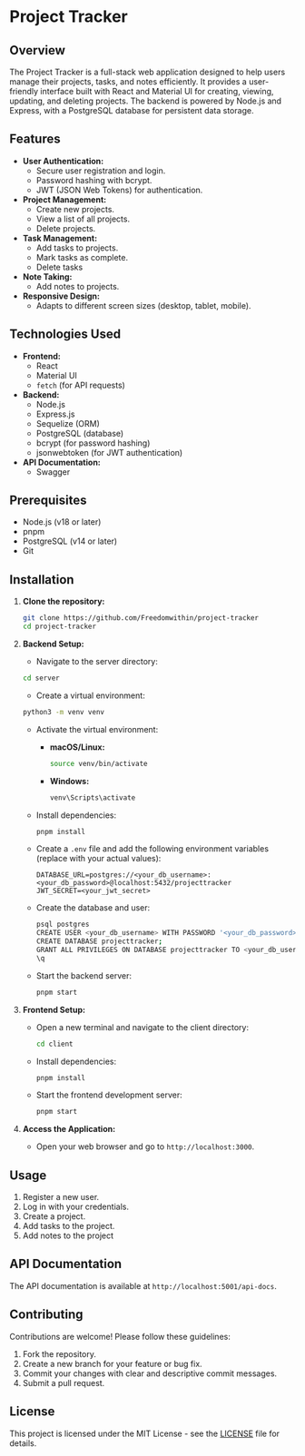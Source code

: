 # Project Tracker

## Overview

The Project Tracker is a full-stack web application designed to help users manage their projects, tasks, and notes efficiently. It provides a user-friendly interface built with React and Material UI for creating, viewing, updating, and deleting projects. The backend is powered by Node.js and Express, with a PostgreSQL database for persistent data storage.

## Features

*   **User Authentication:**
    *   Secure user registration and login.
    *   Password hashing with bcrypt.
    *   JWT (JSON Web Tokens) for authentication.
*   **Project Management:**
    *   Create new projects.
    *   View a list of all projects.
    *   Delete projects.
*   **Task Management:**
    *   Add tasks to projects.
    *   Mark tasks as complete.
    *   Delete tasks
*   **Note Taking:**
    *   Add notes to projects.
*   **Responsive Design:**
    *   Adapts to different screen sizes (desktop, tablet, mobile).

## Technologies Used

*   **Frontend:**
    *   React
    *   Material UI
    *   `fetch` (for API requests)
*   **Backend:**
    *   Node.js
    *   Express.js
    *   Sequelize (ORM)
    *   PostgreSQL (database)
    *   bcrypt (for password hashing)
    *   jsonwebtoken (for JWT authentication)
*   **API Documentation:**
    *   Swagger

## Prerequisites

*   Node.js (v18 or later)
*   pnpm
*   PostgreSQL (v14 or later)
*   Git

## Installation

1.  **Clone the repository:**

    ```bash
    git clone https://github.com/Freedomwithin/project-tracker
    cd project-tracker
    ```

2.  **Backend Setup:**

    *   Navigate to the server directory:

    ```bash
    cd server
    ```

    *   Create a virtual environment:

    ```bash
    python3 -m venv venv
    ```

    *   Activate the virtual environment:
        *   **macOS/Linux:**

            ```bash
            source venv/bin/activate
            ```

        *   **Windows:**

            ```bash
            venv\Scripts\activate
            ```

    *   Install dependencies:

        ```bash
        pnpm install
        ```

    *   Create a `.env` file and add the following environment variables (replace with your actual values):

        ```
        DATABASE_URL=postgres://<your_db_username>:<your_db_password>@localhost:5432/projecttracker
        JWT_SECRET=<your_jwt_secret>
        ```

    *   Create the database and user:

        ```bash
        psql postgres
        CREATE USER <your_db_username> WITH PASSWORD '<your_db_password>';
        CREATE DATABASE projecttracker;
        GRANT ALL PRIVILEGES ON DATABASE projecttracker TO <your_db_username>;
        \q
        ```

    *   Start the backend server:

        ```bash
        pnpm start
        ```

3.  **Frontend Setup:**

    *   Open a new terminal and navigate to the client directory:

        ```bash
        cd client
        ```

    *   Install dependencies:

        ```bash
        pnpm install
        ```

    *   Start the frontend development server:

        ```bash
        pnpm start
        ```

4.  **Access the Application:**
    *   Open your web browser and go to `http://localhost:3000`.

## Usage

1.  Register a new user.
2.  Log in with your credentials.
3.  Create a project.
4.  Add tasks to the project.
5.  Add notes to the project

## API Documentation

The API documentation is available at `http://localhost:5001/api-docs`.

## Contributing

Contributions are welcome! Please follow these guidelines:

1.  Fork the repository.
2.  Create a new branch for your feature or bug fix.
3.  Commit your changes with clear and descriptive commit messages.
4.  Submit a pull request.

## License

This project is licensed under the MIT License - see the [LICENSE](LICENSE) file for details.

